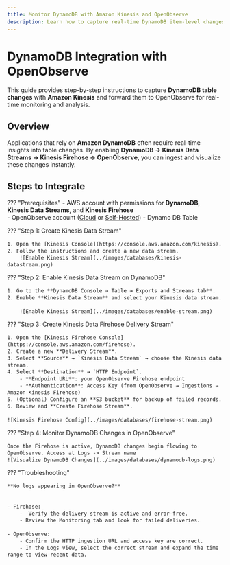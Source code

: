 ```yaml
---
title: Monitor DynamoDB with Amazon Kinesis and OpenObserve
description: Learn how to capture real-time DynamoDB item-level changes using Amazon Kinesis Data Streams and Firehose, and monitor them in OpenObserve.
---
```


# DynamoDB Integration with OpenObserve

This guide provides step-by-step instructions to capture **DynamoDB table changes** with **Amazon Kinesis** and forward them to OpenObserve for real-time monitoring and analysis.  

## Overview

Applications that rely on **Amazon DynamoDB** often require real-time insights into table changes. By enabling **DynamoDB → Kinesis Data Streams → Kinesis Firehose → OpenObserve**, you can ingest and visualize these changes instantly.

## Steps to Integrate

??? "Prerequisites"
    - AWS account with permissions for **DynamoDB**, **Kinesis Data Streams**, and **Kinesis Firehose**  
    - OpenObserve account ([Cloud](https://cloud.openobserve.ai/web/) or [Self-Hosted](../../../quickstart/#self-hosted-installation)) 
    - Dynamo DB Table

??? "Step 1: Create Kinesis Data Stream"

    1. Open the [Kinesis Console](https://console.aws.amazon.com/kinesis).  
    2. Follow the instructions and create a new data stream.  
        ![Enable Kinesis Stream](../images/databases/kinesis-datastream.png)


??? "Step 2: Enable Kinesis Data Stream on DynamoDB"

    1. Go to the **DynamoDB Console → Table → Exports and Streams tab**.  
    2. Enable **Kinesis Data Stream** and select your Kinesis data stream.  

        ![Enable Kinesis Stream](../images/databases/enable-stream.png)


??? "Step 3: Create Kinesis Data Firehose Delivery Stream"

    1. Open the [Kinesis Firehose Console](https://console.aws.amazon.com/firehose).  
    2. Create a new **Delivery Stream**.  
    3. Select **Source** → `Kinesis Data Stream` → choose the Kinesis data stream.  
    4. Select **Destination** → `HTTP Endpoint`.  
        - **Endpoint URL**: your OpenObserve Firehose endpoint  
        - **Authentication**: Access Key (from OpenObserve → Ingestions → Amazon Kinesis Firehose)  
    5. (Optional) Configure an **S3 bucket** for backup of failed records.  
    6. Review and **Create Firehose Stream**.  

    ![Kinesis Firehose Config](../images/databases/firehose-stream.png)

??? "Step 4: Monitor DynamoDB Changes in OpenObserve"

    Once the Firehose is active, DynamoDB changes begin flowing to OpenObserve. Access at Logs -> Stream name 
    ![Visualize DynamoDB Changes](../images/databases/dynamodb-logs.png)


??? "Troubleshooting"

    **No logs appearing in OpenObserve?**


    - Firehose:
        -  Verify the delivery stream is active and error-free.
        - Review the Monitoring tab and look for failed deliveries.  
    
    - OpenObserve:
        - Confirm the HTTP ingestion URL and access key are correct.
        - In the Logs view, select the correct stream and expand the time range to view recent data.